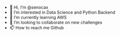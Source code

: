 - 👋 Hi, I’m @senocax
- 👀 I’m interested in Data Science and Python Backend
- 🌱 I’m currently learning AWS
- 💞️ I’m looking to collaborate on new challenges
- 📫 How to reach me Github

<!---
senocax/senocax is a ✨ special ✨ repository because its `README.md` (this file) appears on your GitHub profile.
You can click the Preview link to take a look at your changes.
--->
